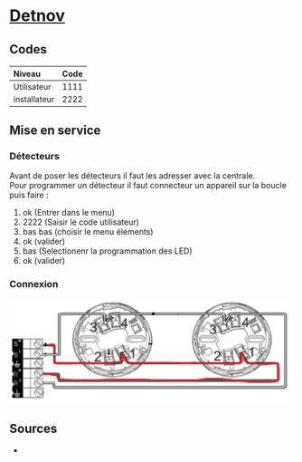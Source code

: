 # [Detnov](readme.md)


## Codes

| Niveau | Code |
| :-- | :-- |
| Utilisateur | 1111 |
| installateur | 2222 |

## Mise en service

### Détecteurs

Avant de poser les détecteurs il faut les adresser avec la centrale.  
Pour programmer un détecteur il faut connecteur un appareil sur la boucle puis faire : 

1. ok (Entrer dans le menu)
2. 2222 (Saisir le code utilisateur)
3. bas bas (choisir le menu éléments)
4. ok (valider)
5. bas (Selectionenr la programmation des LED)
6. ok (valider)

### Connexion

![Connexions](./detnov/connexion.jpg)

## Sources

* []()